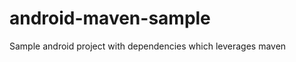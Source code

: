 android-maven-sample
====================

Sample android project with dependencies which leverages maven